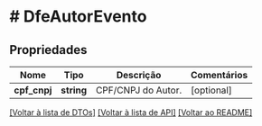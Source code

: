 # # DfeAutorEvento

## Propriedades

Nome | Tipo | Descrição | Comentários
------------ | ------------- | ------------- | -------------
**cpf_cnpj** | **string** | CPF/CNPJ do Autor. | [optional]

[[Voltar à lista de DTOs]](../../README.md#models) [[Voltar à lista de API]](../../README.md#endpoints) [[Voltar ao README]](../../README.md)

